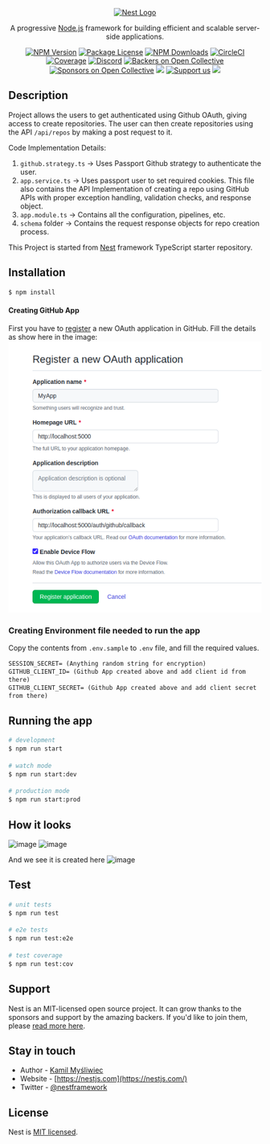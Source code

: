 <p align="center">
  <a href="http://nestjs.com/" target="blank"><img src="https://nestjs.com/img/logo-small.svg" width="200" alt="Nest Logo" /></a>
</p>

[circleci-image]: https://img.shields.io/circleci/build/github/nestjs/nest/master?token=abc123def456
[circleci-url]: https://circleci.com/gh/nestjs/nest

  <p align="center">A progressive <a href="http://nodejs.org" target="_blank">Node.js</a> framework for building efficient and scalable server-side applications.</p>
    <p align="center">
<a href="https://www.npmjs.com/~nestjscore" target="_blank"><img src="https://img.shields.io/npm/v/@nestjs/core.svg" alt="NPM Version" /></a>
<a href="https://www.npmjs.com/~nestjscore" target="_blank"><img src="https://img.shields.io/npm/l/@nestjs/core.svg" alt="Package License" /></a>
<a href="https://www.npmjs.com/~nestjscore" target="_blank"><img src="https://img.shields.io/npm/dm/@nestjs/common.svg" alt="NPM Downloads" /></a>
<a href="https://circleci.com/gh/nestjs/nest" target="_blank"><img src="https://img.shields.io/circleci/build/github/nestjs/nest/master" alt="CircleCI" /></a>
<a href="https://coveralls.io/github/nestjs/nest?branch=master" target="_blank"><img src="https://coveralls.io/repos/github/nestjs/nest/badge.svg?branch=master#9" alt="Coverage" /></a>
<a href="https://discord.gg/G7Qnnhy" target="_blank"><img src="https://img.shields.io/badge/discord-online-brightgreen.svg" alt="Discord"/></a>
<a href="https://opencollective.com/nest#backer" target="_blank"><img src="https://opencollective.com/nest/backers/badge.svg" alt="Backers on Open Collective" /></a>
<a href="https://opencollective.com/nest#sponsor" target="_blank"><img src="https://opencollective.com/nest/sponsors/badge.svg" alt="Sponsors on Open Collective" /></a>
  <a href="https://paypal.me/kamilmysliwiec" target="_blank"><img src="https://img.shields.io/badge/Donate-PayPal-ff3f59.svg"/></a>
    <a href="https://opencollective.com/nest#sponsor"  target="_blank"><img src="https://img.shields.io/badge/Support%20us-Open%20Collective-41B883.svg" alt="Support us"></a>
  <a href="https://twitter.com/nestframework" target="_blank"><img src="https://img.shields.io/twitter/follow/nestframework.svg?style=social&label=Follow"></a>
</p>
  <!--[![Backers on Open Collective](https://opencollective.com/nest/backers/badge.svg)](https://opencollective.com/nest#backer)
  [![Sponsors on Open Collective](https://opencollective.com/nest/sponsors/badge.svg)](https://opencollective.com/nest#sponsor)-->

## Description

Project allows the users to get authenticated using Github OAuth, giving access to create repositories. The user can then create repositories using the API `/api/repos` by making a post request to it.

Code Implementation Details:
1. `github.strategy.ts` -> Uses Passport Github strategy to authenticate the user.
2. `app.service.ts` -> Uses passport user to set required cookies. This file also contains the API Implementation of creating a repo using GitHub APIs with proper exception handling, validation checks, and response object.
3. `app.module.ts` -> Contains all the configuration, pipelines, etc.
4. `schema` folder -> Contains the request response objects for repo creation process.

This Project is started from [Nest](https://github.com/nestjs/nest) framework TypeScript starter repository. 

## Installation

```bash
$ npm install
```


#### Creating GitHub App

First you have to [register](https://github.com/settings/applications/new) a new OAuth application in GitHub. Fill the details as show here in the image:
![](./images/register_github_app.png)


### Creating Environment file needed to run the app
Copy the contents from `.env.sample` to `.env` file, and fill the required values.
```
SESSION_SECRET= (Anything random string for encryption)
GITHUB_CLIENT_ID= (Github App created above and add client id from there)
GITHUB_CLIENT_SECRET= (Github App created above and add client secret from there)
```

## Running the app

```bash
# development
$ npm run start

# watch mode
$ npm run start:dev

# production mode
$ npm run start:prod
```

## How it looks
![image](https://user-images.githubusercontent.com/56730716/192700683-4415e75c-cb07-4621-b290-d1f88b3b45b4.png)
![image](https://user-images.githubusercontent.com/56730716/192700825-87de07f8-d5c6-41a4-838f-64dfadce7c4b.png)

And we see it is created here
![image](https://user-images.githubusercontent.com/56730716/192700900-1cb22a6e-d5b9-4f1f-a296-e193beedbd91.png)


## Test

```bash
# unit tests
$ npm run test

# e2e tests
$ npm run test:e2e

# test coverage
$ npm run test:cov
```

## Support

Nest is an MIT-licensed open source project. It can grow thanks to the sponsors and support by the amazing backers. If you'd like to join them, please [read more here](https://docs.nestjs.com/support).

## Stay in touch

- Author - [Kamil Myśliwiec](https://kamilmysliwiec.com)
- Website - [https://nestjs.com](https://nestjs.com/)
- Twitter - [@nestframework](https://twitter.com/nestframework)

## License

Nest is [MIT licensed](LICENSE).
